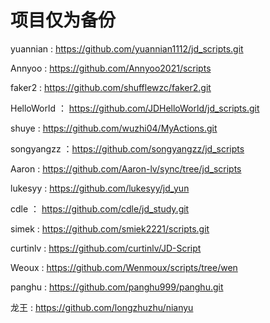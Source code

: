 # 项目仅为备份
 
yuannian : https://github.com/yuannian1112/jd_scripts.git

Annyoo : https://github.com/Annyoo2021/scripts

faker2 : https://github.com/shufflewzc/faker2.git

HelloWorld ： https://github.com/JDHelloWorld/jd_scripts.git

shuye : https://github.com/wuzhi04/MyActions.git

songyangzz ：https://github.com/songyangzz/jd_scripts

Aaron : https://github.com/Aaron-lv/sync/tree/jd_scripts

lukesyy : https://github.com/lukesyy/jd_yun

cdle ： https://github.com/cdle/jd_study.git

simek : https://github.com/smiek2221/scripts.git

curtinlv : https://github.com/curtinlv/JD-Script

Weoux : https://github.com/Wenmoux/scripts/tree/wen

panghu : https://github.com/panghu999/panghu.git

龙王 : https://github.com/longzhuzhu/nianyu


